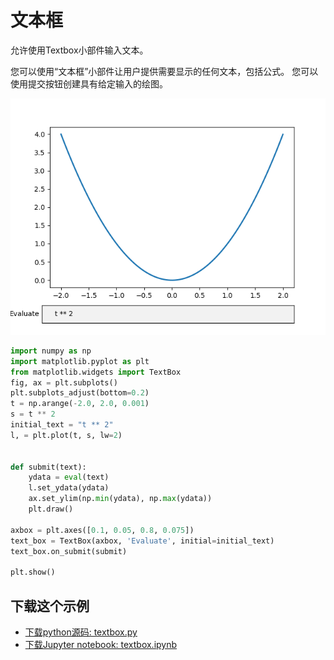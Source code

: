 # 文本框

允许使用Textbox小部件输入文本。

您可以使用“文本框”小部件让用户提供需要显示的任何文本，包括公式。 您可以使用提交按钮创建具有给定输入的绘图。

![文本框示例](/static/images/gallery/sphx_glr_textbox_001.png)

```python
import numpy as np
import matplotlib.pyplot as plt
from matplotlib.widgets import TextBox
fig, ax = plt.subplots()
plt.subplots_adjust(bottom=0.2)
t = np.arange(-2.0, 2.0, 0.001)
s = t ** 2
initial_text = "t ** 2"
l, = plt.plot(t, s, lw=2)


def submit(text):
    ydata = eval(text)
    l.set_ydata(ydata)
    ax.set_ylim(np.min(ydata), np.max(ydata))
    plt.draw()

axbox = plt.axes([0.1, 0.05, 0.8, 0.075])
text_box = TextBox(axbox, 'Evaluate', initial=initial_text)
text_box.on_submit(submit)

plt.show()
```

## 下载这个示例
            
- [下载python源码: textbox.py](https://matplotlib.org/_downloads/textbox.py)
- [下载Jupyter notebook: textbox.ipynb](https://matplotlib.org/_downloads/textbox.ipynb)